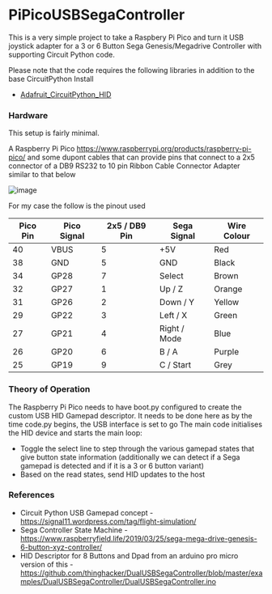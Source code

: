 # PiPicoUSBSegaController
This is a very simple project to take a Raspbery Pi Pico and turn it USB joystick adapter for a 3 or 6 Button Sega Genesis/Megadrive Controller with supporting Circuit Python code.

Please note that the code requires the following libraries in addition to the base CircuitPython Install 
* [Adafruit_CircuitPython_HID](https://github.com/adafruit/Adafruit_CircuitPython_HID)

### Hardware

This setup is fairly minimal.

A Raspberry Pi Pico https://www.raspberrypi.org/products/raspberry-pi-pico/
and some dupont cables that can provide pins that connect to a 2x5 connector of a DB9 RS232 to 10 pin Ribbon Cable Connector Adapter similar to that below

![image](https://user-images.githubusercontent.com/36720937/155993479-3043488f-428e-476c-a7a2-64751add007f.png)

For my case the follow is the pinout used

|Pico Pin | Pico Signal | 2x5 / DB9 Pin | Sega Signal  | Wire Colour |
|---------|-------------|---------------|--------------|-------------|
| 40      | VBUS        | 5             | +5V          | Red         |
| 38      | GND         | 5             | GND          | Black       |
| 34      | GP28        | 7             | Select       | Brown       |
| 32      | GP27        | 1             | Up / Z       | Orange      |
| 31      | GP26        | 2             | Down / Y     | Yellow      |
| 29      | GP22        | 3             | Left / X     | Green       |
| 27      | GP21        | 4             | Right / Mode | Blue        |
| 26      | GP20        | 6             | B / A        | Purple      |
| 25      | GP19        | 9             | C / Start    | Grey        |

### Theory of Operation
The Raspberry Pi Pico needs to have boot.py configured to create the custom USB HID Gamepad descriptor.  It needs to be done here as by the time code.py begins, the USB interface is set to go
The main code initialises the HID device and starts the main loop:
* Toggle the select line to step through the various gamepad states that give button state information (additionally we can detect if a Sega gamepad is detected and if it is a 3 or 6 button variant)
* Based on the read states, send HID updates to the host 

### References
* Circuit Python USB Gamepad concept - https://signal11.wordpress.com/tag/flight-simulation/
* Sega Controller State Machine - https://www.raspberryfield.life/2019/03/25/sega-mega-drive-genesis-6-button-xyz-controller/
* HID Descriptor for 8 Buttons and Dpad from an arduino pro micro version of this - https://github.com/thinghacker/DualUSBSegaController/blob/master/examples/DualUSBSegaController/DualUSBSegaController.ino
